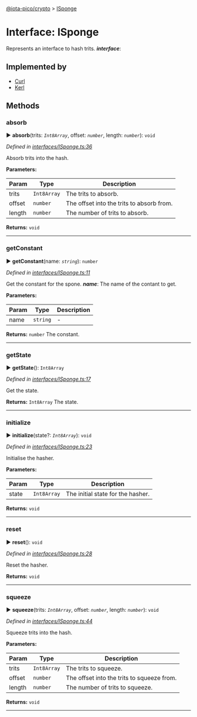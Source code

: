 [@iota-pico/crypto](../README.md) > [ISponge](../interfaces/isponge.md)



# Interface: ISponge


Represents an interface to hash trits.
*__interface__*: 


## Implemented by

* [Curl](../classes/curl.md)
* [Kerl](../classes/kerl.md)


## Methods
<a id="absorb"></a>

###  absorb

► **absorb**(trits: *`Int8Array`*, offset: *`number`*, length: *`number`*): `void`



*Defined in [interfaces/ISponge.ts:36](https://github.com/iotaeco/iota-pico-crypto/blob/f6aa426/src/interfaces/ISponge.ts#L36)*



Absorb trits into the hash.


**Parameters:**

| Param | Type | Description |
| ------ | ------ | ------ |
| trits | `Int8Array`   |  The trits to absorb. |
| offset | `number`   |  The offset into the trits to absorb from. |
| length | `number`   |  The number of trits to absorb. |





**Returns:** `void`





___

<a id="getconstant"></a>

###  getConstant

► **getConstant**(name: *`string`*): `number`



*Defined in [interfaces/ISponge.ts:11](https://github.com/iotaeco/iota-pico-crypto/blob/f6aa426/src/interfaces/ISponge.ts#L11)*



Get the constant for the spone.
*__name__*: The name of the contant to get.



**Parameters:**

| Param | Type | Description |
| ------ | ------ | ------ |
| name | `string`   |  - |





**Returns:** `number`
The constant.






___

<a id="getstate"></a>

###  getState

► **getState**(): `Int8Array`



*Defined in [interfaces/ISponge.ts:17](https://github.com/iotaeco/iota-pico-crypto/blob/f6aa426/src/interfaces/ISponge.ts#L17)*



Get the state.




**Returns:** `Int8Array`
The state.






___

<a id="initialize"></a>

###  initialize

► **initialize**(state?: *`Int8Array`*): `void`



*Defined in [interfaces/ISponge.ts:23](https://github.com/iotaeco/iota-pico-crypto/blob/f6aa426/src/interfaces/ISponge.ts#L23)*



Initialise the hasher.


**Parameters:**

| Param | Type | Description |
| ------ | ------ | ------ |
| state | `Int8Array`   |  The initial state for the hasher. |





**Returns:** `void`





___

<a id="reset"></a>

###  reset

► **reset**(): `void`



*Defined in [interfaces/ISponge.ts:28](https://github.com/iotaeco/iota-pico-crypto/blob/f6aa426/src/interfaces/ISponge.ts#L28)*



Reset the hasher.




**Returns:** `void`





___

<a id="squeeze"></a>

###  squeeze

► **squeeze**(trits: *`Int8Array`*, offset: *`number`*, length: *`number`*): `void`



*Defined in [interfaces/ISponge.ts:44](https://github.com/iotaeco/iota-pico-crypto/blob/f6aa426/src/interfaces/ISponge.ts#L44)*



Squeeze trits into the hash.


**Parameters:**

| Param | Type | Description |
| ------ | ------ | ------ |
| trits | `Int8Array`   |  The trits to squeeze. |
| offset | `number`   |  The offset into the trits to squeeze from. |
| length | `number`   |  The number of trits to squeeze. |





**Returns:** `void`





___


